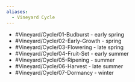 ```yaml
---
aliases:
  - Vineyard Cycle
---
```

- #Vineyard/Cycle/01-Budburst - early spring
- #Vineyard/Cycle/02-Early-Growth - spring
- #Vineyard/Cycle/03-Flowering - late spring
- #Vineyard/Cycle/04-Fruit-Set - early summer
- #Vineyard/Cycle/05-Ripening - summer
- #Vineyard/Cycle/06-Harvest - late summer
- #Vineyard/Cycle/07-Dormancy - winter